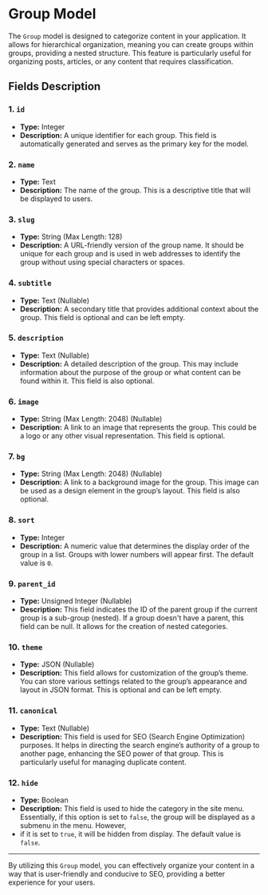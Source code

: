 # Group Model

The `Group` model is designed to categorize content in your application. It allows for hierarchical organization, meaning you can create groups within groups, providing a nested structure. This feature is particularly useful for organizing posts, articles, or any content that requires classification.

## Fields Description

### 1. `id`
- **Type:** Integer
- **Description:** A unique identifier for each group. This field is automatically generated and serves as the primary key for the model.

### 2. `name`
- **Type:** Text
- **Description:** The name of the group. This is a descriptive title that will be displayed to users.

### 3. `slug`
- **Type:** String (Max Length: 128)
- **Description:** A URL-friendly version of the group name. It should be unique for each group and is used in web addresses to identify the group without using special characters or spaces.

### 4. `subtitle`
- **Type:** Text (Nullable)
- **Description:** A secondary title that provides additional context about the group. This field is optional and can be left empty.

### 5. `description`
- **Type:** Text (Nullable)
- **Description:** A detailed description of the group. This may include information about the purpose of the group or what content can be found within it. This field is also optional.

### 6. `image`
- **Type:** String (Max Length: 2048) (Nullable)
- **Description:** A link to an image that represents the group. This could be a logo or any other visual representation. This field is optional.

### 7. `bg`
- **Type:** String (Max Length: 2048) (Nullable)
- **Description:** A link to a background image for the group. This image can be used as a design element in the group’s layout. This field is also optional.

### 8. `sort`
- **Type:** Integer
- **Description:** A numeric value that determines the display order of the group in a list. Groups with lower numbers will appear first. The default value is `0`.

### 9. `parent_id`
- **Type:** Unsigned Integer (Nullable)
- **Description:** This field indicates the ID of the parent group if the current group is a sub-group (nested). If a group doesn't have a parent, this field can be null. It allows for the creation of nested categories.

### 10. `theme`
- **Type:** JSON (Nullable)
- **Description:** This field allows for customization of the group’s theme. You can store various settings related to the group’s appearance and layout in JSON format. This is optional and can be left empty.

### 11. `canonical`
- **Type:** Text (Nullable)
- **Description:** This field is used for SEO (Search Engine Optimization) purposes. It helps in directing the search engine’s authority of a group to another page, enhancing the SEO power of that group. This is particularly useful for managing duplicate content.


### 12. `hide`
- **Type:** Boolean
- **Description:** This field is used to hide the category in the site menu. Essentially, if this option is set to `false`, the group will be displayed as a submenu in the menu. However, 
- if it is set to `true`, it will be hidden from display.  The default value is `false`.

---
By utilizing this `Group` model, you can effectively organize your content in a way that is user-friendly and conducive to SEO, providing a better experience for your users.
